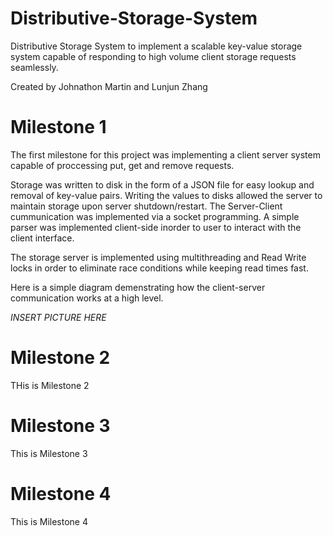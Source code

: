 # Distributive-Storage-System
Distributive Storage System to implement a scalable key-value storage system capable of responding to high volume client storage requests seamlessly.

Created by Johnathon Martin and Lunjun Zhang
# Milestone 1
The first milestone for this project was implementing a client server system capable of proccessing put, get and remove requests.

Storage was written to disk in the form of a JSON file for easy lookup and removal of key-value pairs.  Writing the values to disks allowed the server to maintain storage upon server shutdown/restart.  The Server-Client cummunication was implemented via a socket programming.  A simple parser was implemented client-side inorder to user to interact with the client interface.

The storage server is implemented using multithreading and Read Write locks in order to eliminate race conditions while keeping read times fast.

Here is a simple diagram demenstrating how the client-server communication works at a high level.

*INSERT PICTURE HERE*

# Milestone 2
THis is Milestone 2
# Milestone 3
This is Milestone 3
# Milestone 4
This is Milestone 4
